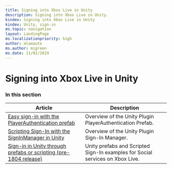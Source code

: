 ```yaml
---
title: Signing into Xbox Live in Unity
description: Signing into Xbox Live in Unity.
kindex: Signing into Xbox Live in Unity
kindex: Unity, sign-in
ms.topic: navigation
layout: LandingPage
ms.localizationpriority: high
author: mlamaute
ms.author: migreen
ms.date: 11/01/2019
---
```


# Signing into Xbox Live in Unity


### In this section

| Article | Description |
|---------|-------------|
| [Easy sign-in with the PlayerAuthentication prefab](live-authentication-prefab-sign-in.md) | Overview of the Unity Plugin PlayerAuthentication Prefab. |
| [Scripting Sign-In with the SignInManager in Unity](live-sign-in-manager.md) | Overview of the Unity Plugin Sign-In Manager. |
| [Sign-in in Unity through prefabs or scripting (pre-1804 release)](live-unity-prefabs-sign-in.md) | Unity prefabs and Scripted Sign-In examples for Social services on Xbox Live. |

